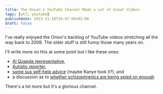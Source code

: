```yaml
---
title: The Onion's YouTube Channel Made a Lot of Great Videos
tags: [wtf, youtube]
publishdate: 2023-11-18T19:47:58+02:00
draft: false
---
```


I've really enjoyed the Onion's backlog of YouTube videos stretching all the way back to 2008. The older stuff is still funny those many years on.

I'll write more on this at some point but I like these ones:

* [Al Quaeda representative](https://www.youtube.com/watch?v=Q_OIXfkXEj0),
* [Autistic reporter](https://www.youtube.com/watch?v=vb5rHthCXoA),
* [some sus self-help advice](https://www.youtube.com/watch?v=Q4PC8Luqiws) (maybe Kanye took it?), and
* a discussion as to [whether schizophrenics are being spied on enough](https://www.youtube.com/watch?v=FzoXQKumgCw)

There's a lot more but it's a glorious channel.
